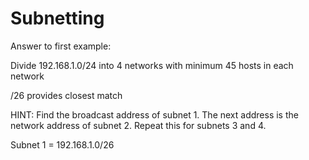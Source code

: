 # Subnetting

Answer to first example:

Divide 192.168.1.0/24 into 4 networks with minimum 45 hosts in each network

/26 provides closest match

HINT: Find the broadcast address of subnet 1. The next address is the network address of subnet 2. Repeat this for subnets 3 and 4.

Subnet 1 = 192.168.1.0/26